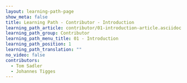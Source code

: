 ```yaml
---
layout: learning-path-page
show_meta: false
title: Learning Path - Contributor - Introduction
learning_path_article: contributor/01-introduction-article.asciidoc
learning_path_group: Contributor
learning_path_menu_title: 01 - Introduction
learning_path_position: 1
learning_path_translation: ""
no_video: false
contributors:
  - Tom Sadler
  - Johannes Tigges
---
```

<!--- This file autogenerated from https://github.com/InnerSourceCommons/InnerSourceLearningPath/blob/master/scripts/generate_learning_path_markdown.js -->